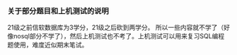 ### 关于部分题目和上机测试的说明
21级之前信软数据库为3学分，21级之后砍到两学分。
所以一些内容就不学了（好像nosql部分不学了），然后上机测试也不考了。上机测试可以用来复习SQL编程题使用，难度近似期末笔试。
